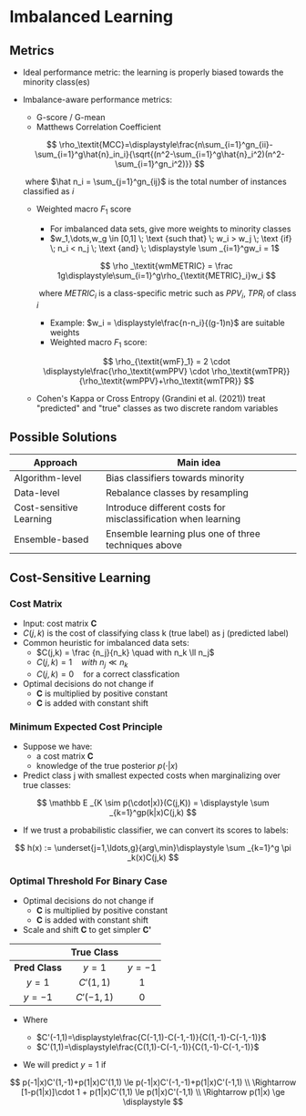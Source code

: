 # Imbalanced Learning

## Metrics

- Ideal performance metric: the learning is properly biased towards the minority class(es)

- Imbalance-aware performance metrics:

  - G-score / G-mean
  - Matthews Correlation Coefficient

  $$
  \rho_\textit{MCC}=\displaystyle\frac{n\sum_{i=1}^gn_{ii}-\sum_{i=1}^g\hat{n}_in_i}{\sqrt{(n^2-\sum_{i=1}^g\hat{n}_i^2)(n^2-\sum_{i=1}^gn_i^2)}}
  $$

  ​		where $\hat n_i = \sum_{j=1}^gn_{ij}$ is the total number of instances classified as *i*

  - Weighted macro $F_1$ score

    - For imbalanced data sets, give more weights to minority classes
    - $w_1,\dots,w_g \in [0,1] \; \text {such that} \; w_i > w_j \; \text {if} \; n_i < n_j \; \text {and} \; \displaystyle \sum _{i=1}^gw_i = 1$

    $$
    \rho _\textit{wmMETRIC} = \frac 1g\displaystyle\sum_{i=1}^g\rho_{\textit{METRIC}_i}w_i
    $$

    ​		where $\textit{METRIC}_i$ is a class-specific metric such as $\textit{PPV}_i, \; \textit{TPR}_i$ of class *i*

    - Example: $w_i = \displaystyle\frac{n-n_i}{(g-1)n}$ are suitable weights
    - Weighted macro $F_1$ score:

    $$
    \rho_{\textit{wmF}_1} = 2 \cdot \displaystyle\frac{\rho_\textit{wmPPV} \cdot \rho_\textit{wmTPR}}{\rho_\textit{wmPPV}+\rho_\textit{wmTPR}}
    $$

  - Cohen's Kappa or Cross Entropy (Grandini et al. (2021)) treat "predicted" and "true" classes as two discrete random variables 

  

  

## Possible Solutions

| Approach                | Main idea                                                    |
| ----------------------- | ------------------------------------------------------------ |
| Algorithm-level         | Bias classifiers towards minority                            |
| Data-level              | Rebalance classes by resampling                              |
| Cost-sensitive Learning | Introduce different costs for misclassification when learning |
| Ensemble-based          | Ensemble learning plus one of three techniques above         |



## Cost-Sensitive Learning

### Cost Matrix

- Input: cost matrix **C**
- $C(j,k)$ is the cost of classifying class k (true label) as j (predicted label)
- Common heuristic for imbalanced data sets:
  - $C(j,k) = \frac {n_j}{n_k} \quad with n_k \ll n_j$
  - $C(j,k) = 1 \quad with \ n_j \ll n_k$
  - $C(j,k) = 0 \quad\text {for a correct classfication}{}$
- Optimal decisions do not change if
  - **C** is multiplied by positive constant
  - **C** is added with constant shift

### Minimum Expected Cost Principle

- Suppose we have:
  - a cost matrix **C**
  - knowledge of the true posterior $p(\cdot|x)$
- Predict class j with smallest expected costs when marginalizing over true classes:

$$
\mathbb E _{K \sim p(\cdot|x)}(C(j,K)) = \displaystyle \sum _{k=1}^gp(k|x)C(j,k)
$$

- If we trust a probabilistic classifier, we can convert its scores to labels:

$$
h(x) :=  \underset{j=1,\ldots,g}{arg\,min}\displaystyle \sum _{k=1}^g \pi _k(x)C(j,k)
$$

### Optimal Threshold For Binary Case

- Optimal decisions do not change if 
  - **C** is multiplied by positive constant
  - **C** is added with constant shift
- Scale and shift **C** to get simpler **C'** 

|                | True Class |        |
| :------------: | :--------: | :----: |
| **Pred Class** |   $y=1$    | $y=-1$ |
|     $y=1$      | $C'(1,1)$  |   1    |
|     $y=-1$     | $C'(-1,1)$ |   0    |

- Where 
  - $C'(-1,1)=\displaystyle\frac{C(-1,1)-C(-1,-1)}{C(1,-1)-C(-1,-1)}$
  - $C'(1,1)=\displaystyle\frac{C(1,1)-C(-1,-1)}{C(1,-1)-C(-1,-1)}$

- We will predict $y=1$ if 

$$
p(-1|x)C'(1,-1)+p(1|x)C'(1,1) \le p(-1|x)C'(-1,-1)+p(1|x)C'(-1,1) \\
\Rightarrow [1-p(1|x)]\cdot 1 + p(1|x)C'(1,1) \le p(1|x)C'(-1,1) \\
\Rightarrow p(1|x) \ge \displaystyle 
$$


